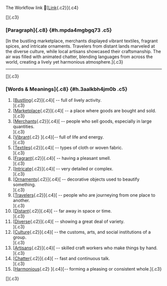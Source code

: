 The Workflow link
👏[[Link](https://www.google.com/url?q=http://www.google.com&sa=D&source=editors&ust=1760823642841496&usg=AOvVaw2wo2p5x8R8YLmp1jvw-8kS){.c2}]{.c4}

[]{.c3}

### [Paragraph]{.c8} {#h.mpda4mgbgq73 .c5}

[In the bustling marketplace, merchants displayed vibrant textiles,
fragrant spices, and intricate ornaments. Travelers from distant lands
marveled at the diverse culture, while local artisans showcased their
craftsmanship. The air was filled with animated chatter, blending
languages from across the world, creating a lively yet harmonious
atmosphere.]{.c3}

------------------------------------------------------------------------

[]{.c3}

### [Words & Meanings]{.c8} {#h.3aalkbh4jm0b .c5}

1.  [[Bustling](https://www.google.com/url?q=http://www.google.com&sa=D&source=editors&ust=1760823642842857&usg=AOvVaw0PJwSGqEAU2xVJAQP-XzT9){.c2}]{.c4}[ --
    full of lively activity.\
    ]{.c3}
2.  [[Marketplace](https://www.google.com/url?q=http://www.google.com&sa=D&source=editors&ust=1760823642843091&usg=AOvVaw1PkDBadvDPuiiOr-gpMh4i){.c2}]{.c4}[ --
    a place where goods are bought and sold.\
    ]{.c3}
3.  [[Merchants](https://www.google.com/url?q=http://www.google.com&sa=D&source=editors&ust=1760823642843330&usg=AOvVaw1Fh-jVxS3qZOC96tINBqbq){.c2}]{.c4}[ --
    people who sell goods, especially in large quantities.\
    ]{.c3}
4.  [[Vibrant](https://www.google.com/url?q=http://www.google.com&sa=D&source=editors&ust=1760823642843606&usg=AOvVaw1OFrnYaJq1mXbIBJVTDAuV){.c2}
    ]{.c4}[-- full of life and energy.\
    ]{.c3}
5.  [[Textiles](https://www.google.com/url?q=http://www.google.com&sa=D&source=editors&ust=1760823642843825&usg=AOvVaw3NRNclys6GZi8j2lhPf9uA){.c2}]{.c4}[ --
    types of cloth or woven fabric.\
    ]{.c3}
6.  [[Fragrant](https://www.google.com/url?q=http://www.google.com&sa=D&source=editors&ust=1760823642844044&usg=AOvVaw3zbp61Vcmit9ZgDKP171iI){.c2}]{.c4}[ --
    having a pleasant smell.\
    ]{.c3}
7.  [[Intricate](https://www.google.com/url?q=http://www.google.com&sa=D&source=editors&ust=1760823642844254&usg=AOvVaw1X-zVBPqTZdx6A9Olcj9em){.c2}]{.c4}[ --
    very detailed or complex.\
    ]{.c3}
8.  [[Ornaments](https://www.google.com/url?q=http://www.google.com&sa=D&source=editors&ust=1760823642844472&usg=AOvVaw15GZEHWmaVELb1TqYVM87p){.c2}]{.c4}[ --
    decorative objects used to beautify something.\
    ]{.c3}
9.  [[Travelers](https://www.google.com/url?q=http://www.google.com&sa=D&source=editors&ust=1760823642844684&usg=AOvVaw2M46cdjBmKpZDHOUOs6Qex){.c2}]{.c4}[ --
    people who are journeying from one place to another.\
    ]{.c3}
10. [[Distant](https://www.google.com/url?q=http://www.google.com&sa=D&source=editors&ust=1760823642844898&usg=AOvVaw0E83Sh5scO2m-S60Bqbynu){.c2}]{.c4}[ --
    far away in space or time.\
    ]{.c3}
11. [[Diverse](https://www.google.com/url?q=http://www.google.com&sa=D&source=editors&ust=1760823642845066&usg=AOvVaw1SmerVVRcfV7xcXHR1yhVI){.c2}]{.c4}[ --
    showing a great deal of variety.\
    ]{.c3}
12. [[Culture](https://www.google.com/url?q=http://www.google.com&sa=D&source=editors&ust=1760823642845252&usg=AOvVaw0g7XKXDb9ZEM_H89IUtSeh){.c2}]{.c4}[ --
    the customs, arts, and social institutions of a group.\
    ]{.c3}
13. [[Artisans](https://www.google.com/url?q=http://www.google.com&sa=D&source=editors&ust=1760823642845480&usg=AOvVaw2YxWLGkC4abrdXNFqJMWK5){.c2}]{.c4}[ --
    skilled craft workers who make things by hand.\
    ]{.c3}
14. [[Chatter](https://www.google.com/url?q=http://www.google.com&sa=D&source=editors&ust=1760823642845729&usg=AOvVaw3jdRUGwEK34BBkM8D7wRo2){.c2}]{.c4}[ --
    fast and continuous talk.\
    ]{.c3}
15. [[Harmonious](https://www.google.com/url?q=http://www.google.com&sa=D&source=editors&ust=1760823642845909&usg=AOvVaw09cDAb-flt5XeotoxEbUwk){.c2}
    ]{.c4}[-- forming a pleasing or consistent whole.]{.c3}

[]{.c3}
